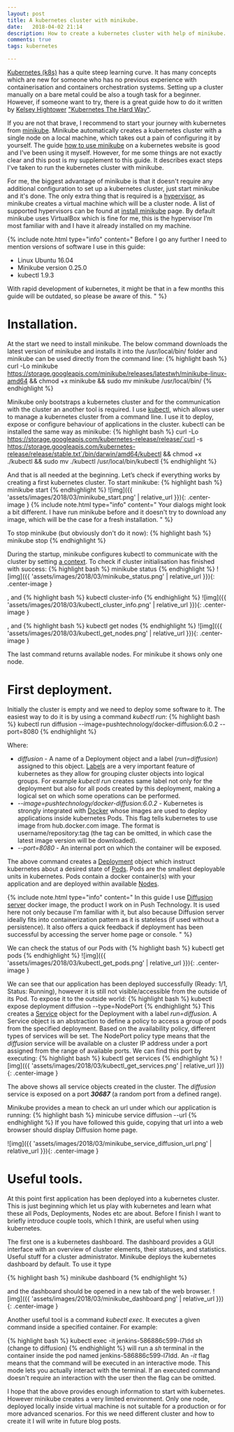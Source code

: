 ```yaml
---
layout: post
title: A kubernetes cluster with minikube.
date:   2018-04-02 21:14
description: How to create a kubernetes cluster with help of minikube.
comments: true
tags: kubernetes

---
```


[Kubernetes (k8s)](https://kubernetes.io) has a quite steep learning curve. It has many concepts which are new for someone who has no previous experience with containerisation and containers orchestration systems. Setting up a cluster manually on a bare metal could be also a tough task for a beginner. However, if someone want to try, there is a great guide how to do it written by [Kelsey Hightower](https://twitter.com/kelseyhightower) ["Kubernetes The Hard Way"](https://github.com/kelseyhightower/kubernetes-the-hard-way).

If you are not that brave, I recommend to start your journey with kubernetes from [minikube](https://github.com/kubernetes/minikube). Minikube automatically creates a kubernetes cluster with a single node on a local machine, which takes out a pain of configuring it by yourself. The guide [how to use minikube](https://kubernetes.io/docs/getting-started-guides/minikube/) on a kubernetes website is good and I've been using it myself. However, for me some things are not exactly clear and this post is my supplement to this guide. It describes exact steps I've taken to run the kubernetes cluster with minikube.

For me, the biggest advantage of minikube is that it doesn't require any additional configuration to set up a kubernetes cluster, just start minikube and it's done. The only extra thing that is required is a [hypervisor](https://en.wikipedia.org/wiki/Hypervisor), as minikube creates a virtual machine which will be a cluster node. A list of supported hypervisors can be found at [install minikube](https://kubernetes.io/docs/tasks/tools/install-minikube/) page. By default minikube uses VirtualBox which is fine for me, this is the hypervisor I’m most familiar with and I have it already installed on my machine.

{% include note.html type="info" content="
Before I go any further I need to mention versions of software I use in this guide:
* Linux Ubuntu 16.04
* Minikube version 0.25.0
* kubectl 1.9.3

With rapid development of kubernetes, it might be that in a few months this guide will be outdated, so please be aware of this.
" %}

# Installation.

At the start we need to install minikube. The below command downloads the latest version of minikube and installs it into the /usr/local/bin/ folder and minikube can be used directly from the command line:
{% highlight bash %}
curl -Lo minikube https://storage.googleapis.com/minikube/releases/latestwh/minikube-linux-amd64 && chmod +x minikube && sudo mv minikube /usr/local/bin/
{% endhighlight %}

Minikube only bootstraps a kubernetes cluster and for the communication with the cluster an another tool is required. I use [kubectl](https://kubernetes.io/docs/tasks/tools/install-kubectl/), which allows user to manage a kubernetes cluster from a command line. I use it to deploy, expose or configure behaviour of applications in the cluster. kubectl can be installed the same way as minikube:
{% highlight bash %}
curl -Lo https://storage.googleapis.com/kubernetes-release/release/`curl -s https://storage.googleapis.com/kubernetes-release/release/stable.txt`/bin/darwin/amd64/kubectl
&& chmod +x ./kubectl && sudo mv ./kubectl /usr/local/bin/kubectl
{% endhighlight %}

And that is all needed at the beginning. Let’s check if everything works by creating a first kubernetes cluster. To start minikube:
{% highlight bash %}
minikube start
{% endhighlight %}
![img]({{ 'assets/images/2018/03/minikube_start.png' | relative_url }}){: .center-image }
{% include note.html type="info" content="
Your dialogs might look a bit different. I have run minikube before and it doesn't try to download any image, which will be the case for a fresh installation.
" %}

To stop minikube (but obviously don't do it now):
{% highlight bash %}
minikube stop
{% endhighlight %}

During the startup, minikube configures kubectl to communicate with the cluster by setting [a context](https://kubernetes.io/docs/tasks/access-application-cluster/configure-access-multiple-clusters/). To check if cluster initialisation has finished with success:
{% highlight bash %}
minikube status
{% endhighlight %}
![img]({{ 'assets/images/2018/03/minikube_status.png' | relative_url }}){: .center-image }

, and
{% highlight bash %}
kubectl cluster-info
{% endhighlight %}
![img]({{ 'assets/images/2018/03/kubectl_cluster_info.png' | relative_url }}){: .center-image }

, and
{% highlight bash %}
kubectl get nodes
{% endhighlight %}
![img]({{ 'assets/images/2018/03/kubectl_get_nodes.png' | relative_url }}){: .center-image }

The last command returns available nodes. For minikube it shows only one node.

# First deployment.

Initially the cluster is empty and we need to deploy some software to it. The easiest way to do it is by using a command _kubectl run_:
{% highlight bash %}
kubectl run diffusion --image=pushtechnology/docker-diffusion:6.0.2 --port=8080
{% endhighlight %}

Where:
* _diffusion_ - A name of a Deployment object and a label (_run=diffusion_) assigned to this object. [Labels](https://kubernetes.io/docs/concepts/overview/working-with-objects/labels/) are a very important feature of kubernetes as they allow for grouping cluster objects into logical groups. For example _kubectl run_ creates same label not only for the deployment but also for all pods created by this deployment, making a logical set on which some operations can be performed.
* _--image=pushtechnology/docker-diffusion:6.0.2_ - Kubernetes is strongly integrated with [Docker](https://kubernetes.io/docs/concepts/containers/images/) whose images are used to deploy applications inside kubernetes Pods. This flag tells kubernetes to use image from hub.docker.com image. The format is username/repository:tag (the tag can be omitted, in which case the latest image version will be downloaded).
* _--port=8080_ - An internal port on which the container will be exposed.

The above command creates a [Deployment](https://kubernetes.io/docs/concepts/workloads/controllers/deployment/) object which instruct kubernetes about a desired state of [Pods](https://kubernetes.io/docs/concepts/workloads/pods/pod/). Pods are the smallest deployable units in kubernetes. Pods contain a docker container(s) with your application and are deployed within available [Nodes](https://kubernetes.io/docs/concepts/architecture/nodes/).

{% include note.html type="info" content="
In this guide I use [Diffusion server](https://www.pushtechnology.com/developers/) docker image, the product I work on in Push Technology. It is used here not only because I'm familiar with it, but also because Diffusion server ideally fits into containerization pattern as it is stateless (if used without a persistence). It also offers a quick feedback if deployment has been successful by accessing the server home page or console.
" %}

We can check the status of our Pods with
{% highlight bash %}
kubectl get pods
{% endhighlight %}
![img]({{ 'assets/images/2018/03/kubectl_get_pods.png' | relative_url }}){: .center-image }

We can see that our application has been deployed successfully (Ready: 1/1, Status: Running), however it is still not visible/accessible from the outside of its Pod. To expose it to the outside world:
{% highlight bash %}
kubectl expose deployment diffusion --type=NodePort
{% endhighlight %}
This creates a [Service](https://kubernetes.io/docs/concepts/services-networking/service/) object for the Deployment with a label _run=diffusion_. A Service object is an abstraction to define a policy to access a group of pods from the specified deployment. Based on the availability policy, different types of services will be set. The NodePort policy type means that the _diffusion_ service will be available on a cluster IP address under a port assigned from the range of available ports. We can find this port by executing:
{% highlight bash %}
kubectl get services
{% endhighlight %}
![img]({{ 'assets/images/2018/03/kubectl_get_services.png' | relative_url }}){: .center-image }

The above shows all service objects created in the cluster. The _diffusion_ service is exposed on a port ***30687*** (a random port from a defined range).

Minikube provides a mean to check an url under which our application is running:
{% highlight bash %}
minicube service diffusion --url
{% endhighlight %}
If you have followed this guide, copying that url into a web browser should display Diffusion home page.

![img]({{ 'assets/images/2018/03/minikube_service_diffusion_url.png' | relative_url }}){: .center-image }

# Useful tools.

At this point first application has been deployed into a kubernetes cluster. This is just beginning which let us play with kubernetes and learn what these all Pods, Deployments, Nodes etc are about. Before I finish I want to briefly introduce couple tools, which I think, are useful when using kubernetes. 

The first one is a kubernetes dashboard. The dashboard provides a GUI interface with an overview of cluster elements, their statuses, and statistics. Useful stuff for a cluster administrator. Minikube deploys the kubernetes dashboard by default. To use it type

{% highlight bash %}
minikube dashboard
{% endhighlight %}

and the dashboard should be opened in a new tab of the web browser.
![img]({{ 'assets/images/2018/03/minikube_dashboard.png' | relative_url }}){: .center-image }


Another useful tool is a command _kubectl exec_. It executes a given command inside a specified container. For example:

{% highlight bash %}
kubectl exec -it jenkins-586886c599-l7ldd sh (change to diffusion)
{% endhighlight %}
will run a _sh_ terminal in the container inside the pod named jenkins-586886c599-l7ldd. An _-it_ flag means that the command will be executed in an interactive mode. This mode lets you actually interact with the terminal. If an executed command doesn't require an interaction with the user then the flag can be omitted.

I hope that the above provides enough information to start with kubernetes. However minikube creates a very limited environment. Only one node, deployed locally inside virtual machine is not suitable for a production or for more advanced scenarios. For this we need different cluster and how to create it I will write in future blog posts.

